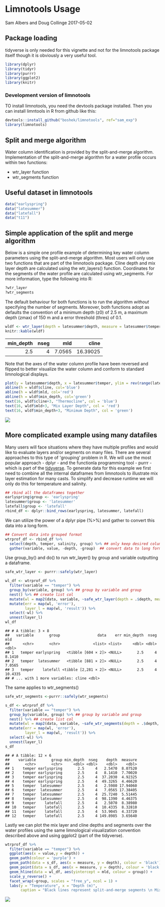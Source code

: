 Limnotools Usage
================
Sam Albers and Doug Collinge
2017-05-02

Package loading
---------------

tidyverse is only needed for this vignette and not for the limnotools package itself though it is obviously a very useful tool.

``` r
library(dplyr)
library(tidyr)
library(purrr)
library(ggplot2)
library(knitr)
```

### Development version of limnotools

TO install limnotools, you need the devtools package installed. Then you can install limntools in R from github like this:

``` r
devtools::install_github("boshek/limnotools", ref="sam_exp")
library(limnotools)
```

Split and merge algorithm
-------------------------

Water column identification is provided by the split-and-merge algorithm. Implementation of the split-and-merge algorithm for a water profile occurs within two functions:

-   wtr\_layer function
-   wtr\_segments function

Useful dataset in limnotools
----------------------------

``` r
data("earlyspring")
data("latesummer")
data("latefall")
data("t11")
```

Simple application of the split and merge algorithm
---------------------------------------------------

Below is a simple one profile example of determining key water column parameters using the split-and-merge algorithm. Most users will only use two functions that are part of the limnotools package. Cline depth and mix layer depth are calculated using the wtr\_layers() function. Coordinates for the segments of the water profile are calculated using wtr\_segments. For more information, type the following into R:

``` r
?wtr_layer
?wtr_segments
```

The default behaviour for both functions is to run the algorithm *without* specifying the number of segments. Moreover, both functions adopt as defaults the convention of a minimum depth (z0) of 2.5 m, a maximum depth (zmax) of 150 m and a error threshold (thres) of 0.1.

``` r
wldf <- wtr_layer(depth = latesummer$depth, measure = latesummer$temper)
knitr::kable(wldf)
```

|  min\_depth|  nseg|     mld|     cline|
|-----------:|-----:|-------:|---------:|
|         2.5|     4|  7.0565|  16.39025|

Note that the axes of the water column profile have been reversed and flipped to better visualize the water column and conform to standard limnological displays.

``` r
plot(y = latesummer$depth, x = latesummer$temper, ylim = rev(range(latesummer$depth)))
abline(h = wldf$cline, col='blue')
abline(h = wldf$mld, col='red')
abline(h = wldf$min_depth, col='green')
text(16, wldf$cline+3, "Thermocline", col = 'blue')
text(16, wldf$mld+3, "Mix Layer Depth", col = 'red')
text(16, wldf$min_depth+3, "Minimum Depth", col = 'green')
```

![](C:\Users\tills\AppData\Local\Temp\RtmpgZ6SvA\preview-247834fd46b2.dir\limnotools_files/figure-markdown_github/unnamed-chunk-6-1.png)

More complicated example using many datafiles
---------------------------------------------

Many users will face situations where they have multiple profiles and would like to evaluate layers and/or segments on many files. There are several approaches to this type of 'grouping' problem in R. We will use the most popular approach - dplyr - and the functionla programming tool - purrr - which is part of the [tidyverse](https://CRAN.R-project.org/package=tidyverse). To generate data for this example we first need to combine all the internal dataframes from limnotools to illustrate mix layer estimation for many casts. To simplify and decrease runtime we will only do this for temperature and salinity.

``` r
## rbind all the dataframes together
earlyspring$group <- 'earlyspring'
latesummer$group <- 'latesummer'
latefall$group <- 'latefall'
rbind_df <- dplyr::bind_rows(earlyspring, latesummer, latefall)
```

We can utilize the power of a dplyr pipe (%&gt;%) and gather to convert this data into a long form.

``` r
## Convert data into grouped format
wtrprof_df <- rbind_df %>%
  select(depth, temper, salinity, group) %>% ## only keep desired columns
  gather(variable, value, -depth, -group)  ## convert data to long format
```

Use group\_by() and do() to run wtr\_layer() by group and variable outputting a dataframe.

``` r
safe_wtr_layer <- purrr::safely(wtr_layer)

wl_df <- wtrprof_df %>%  
  filter(variable == "temper") %>%
  group_by(variable, group) %>% ## group by variable and group
  nest() %>% ## create list col
  mutate(wl = map2(data, variable, ~safe_wtr_layer(depth = .$depth, measure = .$value))) %>%
  mutate(err = map(wl, 'error'),
         layer_l = map(wl, 'result')) %>%
  select(-wl) %>%
  unnest(layer_l)
wl_df
```

    ## # A tibble: 3 × 8
    ##   variable       group                 data    err min_depth  nseg     mld
    ##      <chr>       <chr>               <list> <list>     <dbl> <dbl>   <dbl>
    ## 1   temper earlyspring   <tibble [604 × 2]> <NULL>       2.5     4  8.1410
    ## 2   temper  latesummer   <tibble [881 × 2]> <NULL>       2.5     4  7.0565
    ## 3   temper    latefall <tibble [2,281 × 2]> <NULL>       2.5     4 10.4335
    ## # ... with 1 more variables: cline <dbl>

The same applies to wtr\_segments()

``` r
safe_wtr_segments <-purrr::safely(wtr_segments)

s_df <- wtrprof_df %>%  
  filter(variable == "temper") %>%
  group_by(variable, group) %>% ## group by variable and group
  nest() %>% ## create list col
  mutate(wl = map2(data, variable, ~safe_wtr_segments(depth = .$depth, measure = .$value))) %>%
  mutate(err = map(wl, 'error'),
         layer_l = map(wl, 'result')) %>%
  select(-wl) %>%
  unnest(layer_l)
s_df
```

    ## # A tibble: 12 × 6
    ##    variable       group min_depth  nseg    depth  measure
    ##       <chr>       <chr>     <dbl> <dbl>    <dbl>    <dbl>
    ## 1    temper earlyspring       2.5     4   2.5470  8.07520
    ## 2    temper earlyspring       2.5     4   8.1410  7.70020
    ## 3    temper earlyspring       2.5     4  37.2030  4.92325
    ## 4    temper earlyspring       2.5     4  49.3265  4.46620
    ## 5    temper  latesummer       2.5     4   2.5980 17.94060
    ## 6    temper  latesummer       2.5     4   7.0565 17.38405
    ## 7    temper  latesummer       2.5     4  25.7240  5.51445
    ## 8    temper  latesummer       2.5     4  98.1390  4.46375
    ## 9    temper    latefall       2.5     4   2.5070  8.38980
    ## 10   temper    latefall       2.5     4  10.4335  8.32810
    ## 11   temper    latefall       2.5     4  53.9045  4.33720
    ## 12   temper    latefall       2.5     4 149.8985  3.65640

Lastly we can plot the mix layer and cline depths and segments over the water profiles using the same limnological visualization convention described above and using ggplot2 (part of the tidyverse).

``` r
wtrprof_df %>%
  filter(variable == "temper") %>%
  ggplot(aes(x = value,y = depth)) +
  geom_path(colour = 'purple') +
  geom_path(data = s_df, aes(x = measure, y = depth), colour = 'black') +
  geom_point(data = s_df, aes(x = measure, y = depth), colour = 'black') +
  geom_hline(data = wl_df, aes(yintercept = mld, colour = group)) +
  scale_y_reverse() +
  facet_wrap(~group, scales = "free_y", ncol = 1) +
  labs(y = "Temperature", x = "Depth (m)", 
       caption = "Black lines represent split-and-merge segments \n Mix layer depth =mld")
```

![](C:\Users\tills\AppData\Local\Temp\RtmpgZ6SvA\preview-247834fd46b2.dir\limnotools_files/figure-markdown_github/unnamed-chunk-11-1.png)
